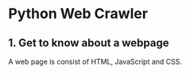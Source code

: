 # Python Web Crawler

## 1. Get to know about a webpage
A web page is consist of <bold>HTML, JavaScript and CSS<bold>.

